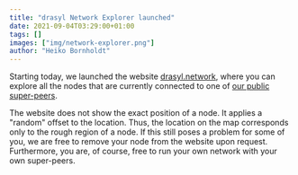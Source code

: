 ```yaml
---
title: "drasyl Network Explorer launched"
date: 2021-09-04T03:29:00+01:00
tags: []
images: ["img/network-explorer.png"]
author: "Heiko Bornholdt"
---
```


Starting today, we launched the website [drasyl.network](https://drasyl.network), where you can explore all the nodes that are currently connected to one of [our public super-peers](https://docs.java.drasyl.org/public-super-peers/).
<!--more--->
The website does not show the exact position of a node. It applies a "random" offset to the location. Thus, the location on the map corresponds only to the rough region of a node.
If this still poses a problem for some of you, we are free to remove your node from the website upon request. Furthermore, you are, of course, free to run your own network with your own super-peers.